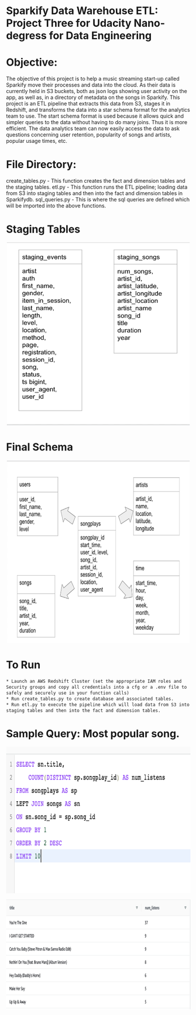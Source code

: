 # Sparkify Data Warehouse ETL: Project Three for Udacity Nano-degress for Data Engineering

# Objective:

The objective of this project is to help a music streaming start-up called Sparkify move their processes and data into the cloud. As their data is currently held in S3 buckets, both as json logs showing user activity on the app, as well as, in a directory of metadata on the songs in Sparkify. This project is an ETL pipeline that extracts this data from S3, stages it in Redshift, and transforms the data into a star schema format for the analytics team to use. The start schema format is used because it allows quick and simpler queries to the data without having to do many joins. Thus it is more efficient. The data analytics team can now easily access the data to ask questions concerning user retention, popularity of songs and artists, popular usage times, etc. 


# File Directory:

create_tables.py - This function creates the fact and dimension tables and the staging tables.
etl.py - This function runs the ETL pipeline; loading data from S3 into staging tables and then into the fact and dimension tables in Sparkifydb.
sql_queries.py - This is where the sql queries are defined which will be imported into the above functions.


# Staging Tables

<p align="center">
<img src='static/images/staging_tables.jpg' width=500 height=500 alt='staging_tables'>
</p>

# Final Schema

<p align="center">
<img src='static/images/final_schema.jpg' width=500 height=500 alt='final_schema'>
</p>


# To Run
    * Launch an AWS Redshift Cluster (set the appropriate IAM roles and Security groups and copy all credentials into a cfg or a .env file to safely and securely use in your function calls)
    * Run create_tables.py to create database and associated tables.
    * Run etl.py to execute the pipeline which will load data from S3 into staging tables and then into the fact and dimension tables. 


# Sample Query: Most popular song.

<p align="center">
<img src='static/images/query.jpg' width=550 height=400 alt='query'>
</p>

<p align="center">
<img src='static/images/answer.jpg' width=550 height=300 alt='answer'>
</p>

